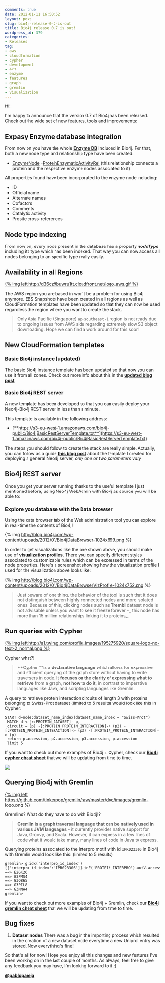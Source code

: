```yaml
---
comments: true
date: 2012-01-11 16:50:52
layout: post
slug: bio4j-release-0-7-is-out
title: Bio4j release 0.7 is out!
wordpress_id: 379
categories:
- Releases
tag:
- aws
- cloudformation
- cypher
- development
- ec2
- enzyme
- features
- graph
- gremlin
- visualization
---
```


Hi!

I'm happy to announce that the version 0.7 of Bio4j has been released. Check out the wide set of new features, tools and improvements:

## Expasy Enzyme database integration

From now on you have the whole [**Enzyme DB**](http://enzyme.expasy.org) included in Bio4j. For that, both a new node type and relationship type have been created: 

- [EnzymeNode](http://www.bio4j.com/docs/bio4jmodel/apidocs/com/era7/bioinfo/bio4jmodel/nodes/EnzymeNode.html)
-[ProteinEnzymaticActivityRel](http://www.bio4j.com/docs/bio4jmodel/apidocs/com/era7/bioinfo/bio4jmodel/relationships/protein/ProteinEnzymaticActivityRel.html) (this relationship connects a protein and the respective enzyme nodes associated to it)

All properties found have been incorporated to the enzyme node including:

- ID
- Official name
- Alternate names
- Cofactors
- Comments
- Catalytic activity
- Prosite cross-references

## Node type indexing

From now on, every node present in the database has a property _**nodeType**_ including its type which has been indexed. That way you can now access all nodes belonging to an specific type really easily. 

## Availability in all Regions

[{% img left http://d36cz9buwru1tt.cloudfront.net/logo_aws.gif %}](http://aws.amazon.com)

The AWS region you are based in won't be a problem for using Bio4j anymore. EBS Snapshots have been created in all regions as well as CloudFormation templates have been updated so that they can now be used regardless the region where you want to create the stack. 

> Only Asia Pacific (Singapore) `ap-southeast-1` region is not ready due to ongoing issues from AWS side regarding extremely slow S3 object downloading. Hope we can find a work around for this soon!

## New CloudFormation templates

### Basic Bio4j instance (updated)

The basic Bio4j instance template has been updated so that now you can use it from all zones. Check out more info about this in the [**updated blog post**](http://blog.bio4j.com/2011/12/bio4j-aws-cloudformation-your-own-fresh-baked-db-in-less-than-a-minute/)

### Basic Bio4j REST server

A new template has been developed so that you can easily deploy your Neo4j-Bio4j REST server in less than a minute.

This template is available in the following address:

- [**https://s3-eu-west-1.amazonaws.com/bio4j-public/Bio4jBasicRestServerTemplate.txt**](https://s3-eu-west-1.amazonaws.com/bio4j-public/Bio4jBasicRestServerTemplate.txt)

The steps you should follow to create the stack are really simple. Actually, you can follow as a guide [**this blog post**](http://blog.ohnosequences.com/2011/12/neo4j-server-and-aws-become-good-friends/) about the template I created for deploying a general Neo4j server, _only one or two parameters vary_

## Bio4j REST server

Once you get your server running thanks to the useful template I just mentioned before, using Neo4j WebAdmin with Bio4j as source you will be able to:

### Explore you database with the Data browser

Using the data browser tab of the Web administration tool you can explore in real-time the contents of Bio4j!


{% img http://blog.bio4j.com/wp-content/uploads/2012/01/Bio4jDataBrowser-1024x699.png %}

In order to get visualizations like the one shown above, you should make use of **visualization profiles**. There you can specify different styles associated to customizable rules which can be expressed in terms of the node properties. Here's a screenshot showing how the visualization profile I used for the visualization above looks like:
  
{% img http://blog.bio4j.com/wp-content/uploads/2012/01/Bio4jDataBrowserVizProfile-1024x752.png %}

> Just beware of one thing, the behavior of the tool is such that it does not distinguish between highly connected nodes and more isolated ones. Because of this, clicking nodes such as **Trembl** dataset node is not advisable unless you want to see it freeze forever -_ this node has more than 15 million relationships linking it to proteins_.

## Run queries with Cypher

[{% img left http://a1.twimg.com/profile_images/195275920/square-logo-no-text-2_normal.png %}](http://docs.neo4j.org/chunked/milestone/cypher-query-lang.html)
  
Cypher what?!

> **Cypher **is a **declarative language** which allows for expressive and efficient querying of the graph store without having to write traversers in code. It **focuses on the clarity of expressing what to retrieve** from a graph, **not how to do it**, in contrast to imperative languages like Java, and scripting languages like Gremlin.

A query to retrieve protein interaction circuits of length 3 with proteins belonging to Swiss-Prot dataset (limited to 5 results) would look like this in Cypher:

``` 
START d=node:dataset_name_index(dataset_name_index = "Swiss-Prot")
 MATCH d <-[r:PROTEIN_DATASET]- p, 
 circuit = (p) -[:PROTEIN_PROTEIN_INTERACTION]-> (p2) -[:PROTEIN_PROTEIN_INTERACTION]-> (p3) -[:PROTEIN_PROTEIN_INTERACTION]-> (p)
 return p.accession, p2.accession, p3.accession, p.accession
 limit 5
```

If you want to check out more examples of Bio4j + Cypher, check our [**Bio4j cypher cheat sheet**](https://github.com/bio4j/Bio4j/wiki/Bio4j-cypher-cheat-sheet) that we will be updating from time to time.

[![](https://github.com/tinkerpop/gremlin/raw/master/doc/images/gremlin-logo.png)](https://github.com/tinkerpop/gremlin/wiki)


## Querying Bio4j with Gremlin

[{% img left https://github.com/tinkerpop/gremlin/raw/master/doc/images/gremlin-logo.png %}](https://github.com/tinkerpop/gremlin/wiki)
  
Gremlins? What do they have to do with Bio4j!?

> **Gremlin is a graph traversal language that can be natively used in various JVM languages** - it currently provides native support for Java, Groovy, and Scala. However, it can express in a few lines of code what it would take many, many lines of code in Java to express.

Querying proteins associated to the interpro motif with id `IPR023306` in Bio4j with Gremlin would look like this: (limited to 5 results)

```
gremlin> g.idx('interpro_id_index')[['interpro_id_index':'IPR023306']].inE('PROTEIN_INTERPRO').outV.accession[0..4]
==> E2GK26
==> G3PMS4
==> G3Q865
==> G3PIL8
==> G3NNA4
gremlin> 
```

If you want to check out more examples of Bio4j + Gremlin, check our [**Bio4j gremlin cheat sheet**](https://github.com/bio4j/Bio4j/wiki/Bio4j-gremlin-cheat-sheet) that we will be updating from time to time.

## Bug fixes

1. **Dataset nodes** There was a bug in the importing process which resulted in the creation of a new dataset node everytime a new Uniprot entry was stored. Now everything's fine!


So that's all for now! Hope you enjoy all this changes and new features I've been working on in the last couple of months. As always, feel free to give any feedback you may have, I'm looking forward to it ;)

[**@pablopareja**](http://www.twitter.com/pablopareja)
